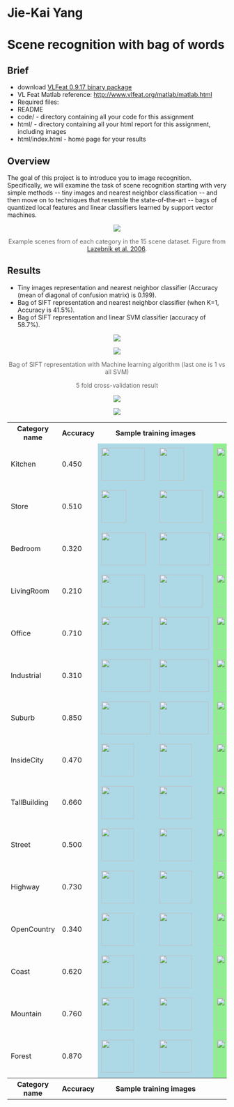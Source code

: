 
<h1> Jie-Kai Yang </h1>
<h1>Scene recognition with bag of words<br>

<h2>Brief</h2> 
<p> 
</p><ul> 

  <li>  download <a href="http://www.vlfeat.org/download.html">VLFeat 0.9.17 binary package</a></li> 
  <li>VL Feat Matlab reference: <a href="http://www.vlfeat.org/matlab/matlab.html">http://www.vlfeat.org/matlab/matlab.html</a> 
  <li>Required files: </li>
  <li> README </li>
  <li>code/ - directory containing all your code for this assignment</li>	
  <li>html/ - directory containing all your html report for this assignment, including images</li>
  <li>html/index.html - home page for your results</li>	
</ul>
<p></p> 
 
<h2>Overview</h2> 
<p> 
The goal of this project is to introduce you to image recognition. Specifically, we will examine the task of scene recognition starting with very simple methods -- tiny images and nearest neighbor classification -- and then move on to techniques that resemble the state-of-the-art -- bags of quantized local features and linear classifiers learned by support vector machines.
</p>

</p><center><img src="./README_files/categories.png">
<p style="color: #666;">Example scenes from of each category in the 15 scene dataset. Figure from <a href="http://www.di.ens.fr/willow/pdfs/cvpr06b.pdf">Lazebnik et al. 2006</a>.</p></center><p></p>

<h2>Results</h2>

<ul>
 <li>Tiny images representation and nearest neighbor classifier (Accuracy (mean of diagonal of confusion matrix) is 0.199).</li>
 <li>Bag of SIFT representation and nearest neighbor classifier (when K=1, Accuracy is 41.5%).</li>
 <li>Bag of SIFT representation and linear SVM classifier (accuracy of 58.7%).</li>
</ul>
<p><center><img src="./README_files/file.png"></p>
<p><center><img src="./README_files/file2.png"></p>
<p style="color: #666;">Bag of SIFT representation with Machine learning algorithm (last one is 1 vs all SVM) </p>
<p style="color: #666;"> 5 fold cross-validation result </p>

<p><center><img src="./README_files/file3.png"></p>

<p><center><img src="./README_files/confusion_matrix.png"></p>


<table border=0 cellpadding=4 cellspacing=1>
<tr>
<th>Category name</th>
<th>Accuracy</th>
<th colspan=2>Sample training images</th>
<th colspan=2>Sample true positives</th>
<th colspan=2>False positives with true label</th>
<th colspan=2>False negatives with wrong predicted label</th>
</tr>
<tr>
<td>Kitchen</td>
<td>0.450</td>
<td bgcolor=LightBlue><img src="./thumbnails/Kitchen_image_0078.jpg" width=100 height=75></td>
<td bgcolor=LightBlue><img src="./thumbnails/Kitchen_image_0181.jpg" width=57 height=75></td>
<td bgcolor=LightGreen><img src="thumbnails/Kitchen_image_0071.jpg" width=100 height=75></td>
<td bgcolor=LightGreen><img src="thumbnails/Kitchen_image_0024.jpg" width=57 height=75></td>
<td bgcolor=LightCoral><img src="thumbnails/Street_image_0016.jpg" width=75 height=75><br><small>Street</small></td>
<td bgcolor=LightCoral><img src="thumbnails/Office_image_0126.jpg" width=108 height=75><br><small>Office</small></td>
<td bgcolor=#FFBB55><img src="thumbnails/Kitchen_image_0170.jpg" width=100 height=75><br><small>LivingRoom</small></td>
<td bgcolor=#FFBB55><img src="thumbnails/Kitchen_image_0031.jpg" width=57 height=75><br><small>InsideCity</small></td>
</tr>
<tr>
<td>Store</td>
<td>0.510</td>
<td bgcolor=LightBlue><img src="thumbnails/Store_image_0069.jpg" width=57 height=75></td>
<td bgcolor=LightBlue><img src="thumbnails/Store_image_0006.jpg" width=100 height=75></td>
<td bgcolor=LightGreen><img src="thumbnails/Store_image_0063.jpg" width=57 height=75></td>
<td bgcolor=LightGreen><img src="thumbnails/Store_image_0025.jpg" width=113 height=75></td>
<td bgcolor=LightCoral><img src="thumbnails/TallBuilding_image_0028.jpg" width=75 height=75><br><small>TallBuilding</small></td>
<td bgcolor=LightCoral><img src="thumbnails/InsideCity_image_0038.jpg" width=75 height=75><br><small>InsideCity</small></td>
<td bgcolor=#FFBB55><img src="thumbnails/Store_image_0106.jpg" width=85 height=75><br><small>Forest</small></td>
<td bgcolor=#FFBB55><img src="thumbnails/Store_image_0053.jpg" width=57 height=75><br><small>Street</small></td>
</tr>
<tr>
<td>Bedroom</td>
<td>0.320</td>
<td bgcolor=LightBlue><img src="thumbnails/Bedroom_image_0145.jpg" width=102 height=75></td>
<td bgcolor=LightBlue><img src="thumbnails/Bedroom_image_0111.jpg" width=116 height=75></td>
<td bgcolor=LightGreen><img src="thumbnails/Bedroom_image_0074.jpg" width=116 height=75></td>
<td bgcolor=LightGreen><img src="thumbnails/Bedroom_image_0035.jpg" width=115 height=75></td>
<td bgcolor=LightCoral><img src="thumbnails/LivingRoom_image_0056.jpg" width=112 height=75><br><small>LivingRoom</small></td>
<td bgcolor=LightCoral><img src="thumbnails/LivingRoom_image_0002.jpg" width=100 height=75><br><small>LivingRoom</small></td>
<td bgcolor=#FFBB55><img src="thumbnails/Bedroom_image_0081.jpg" width=107 height=75><br><small>LivingRoom</small></td>
<td bgcolor=#FFBB55><img src="thumbnails/Bedroom_image_0011.jpg" width=101 height=75><br><small>Kitchen</small></td>
</tr>
<tr>
<td>LivingRoom</td>
<td>0.210</td>
<td bgcolor=LightBlue><img src="thumbnails/LivingRoom_image_0269.jpg" width=100 height=75></td>
<td bgcolor=LightBlue><img src="thumbnails/LivingRoom_image_0212.jpg" width=100 height=75></td>
<td bgcolor=LightGreen><img src="thumbnails/LivingRoom_image_0061.jpg" width=100 height=75></td>
<td bgcolor=LightGreen><img src="thumbnails/LivingRoom_image_0004.jpg" width=100 height=75></td>
<td bgcolor=LightCoral><img src="thumbnails/Kitchen_image_0023.jpg" width=57 height=75><br><small>Kitchen</small></td>
<td bgcolor=LightCoral><img src="thumbnails/Store_image_0118.jpg" width=77 height=75><br><small>Store</small></td>
<td bgcolor=#FFBB55><img src="thumbnails/LivingRoom_image_0112.jpg" width=113 height=75><br><small>Store</small></td>
<td bgcolor=#FFBB55><img src="thumbnails/LivingRoom_image_0101.jpg" width=101 height=75><br><small>Store</small></td>
</tr>
<tr>
<td>Office</td>
<td>0.710</td>
<td bgcolor=LightBlue><img src="thumbnails/Office_image_0073.jpg" width=117 height=75></td>
<td bgcolor=LightBlue><img src="thumbnails/Office_image_0209.jpg" width=114 height=75></td>
<td bgcolor=LightGreen><img src="thumbnails/Office_image_0005.jpg" width=126 height=75></td>
<td bgcolor=LightGreen><img src="thumbnails/Office_image_0027.jpg" width=104 height=75></td>
<td bgcolor=LightCoral><img src="thumbnails/Store_image_0057.jpg" width=100 height=75><br><small>Store</small></td>
<td bgcolor=LightCoral><img src="thumbnails/Forest_image_0037.jpg" width=75 height=75><br><small>Forest</small></td>
<td bgcolor=#FFBB55><img src="thumbnails/Office_image_0102.jpg" width=132 height=75><br><small>Kitchen</small></td>
<td bgcolor=#FFBB55><img src="thumbnails/Office_image_0183.jpg" width=109 height=75><br><small>Suburb</small></td>
</tr>
<tr>
<td>Industrial</td>
<td>0.310</td>
<td bgcolor=LightBlue><img src="thumbnails/Industrial_image_0184.jpg" width=113 height=75></td>
<td bgcolor=LightBlue><img src="thumbnails/Industrial_image_0227.jpg" width=114 height=75></td>
<td bgcolor=LightGreen><img src="thumbnails/Industrial_image_0037.jpg" width=100 height=75></td>
<td bgcolor=LightGreen><img src="thumbnails/Industrial_image_0126.jpg" width=134 height=75></td>
<td bgcolor=LightCoral><img src="thumbnails/InsideCity_image_0133.jpg" width=75 height=75><br><small>InsideCity</small></td>
<td bgcolor=LightCoral><img src="thumbnails/Coast_image_0119.jpg" width=75 height=75><br><small>Coast</small></td>
<td bgcolor=#FFBB55><img src="thumbnails/Industrial_image_0117.jpg" width=102 height=75><br><small>Highway</small></td>
<td bgcolor=#FFBB55><img src="thumbnails/Industrial_image_0083.jpg" width=106 height=75><br><small>Coast</small></td>
</tr>
<tr>
<td>Suburb</td>
<td>0.850</td>
<td bgcolor=LightBlue><img src="thumbnails/Suburb_image_0095.jpg" width=113 height=75></td>
<td bgcolor=LightBlue><img src="thumbnails/Suburb_image_0190.jpg" width=113 height=75></td>
<td bgcolor=LightGreen><img src="thumbnails/Suburb_image_0008.jpg" width=113 height=75></td>
<td bgcolor=LightGreen><img src="thumbnails/Suburb_image_0143.jpg" width=113 height=75></td>
<td bgcolor=LightCoral><img src="thumbnails/TallBuilding_image_0051.jpg" width=75 height=75><br><small>TallBuilding</small></td>
<td bgcolor=LightCoral><img src="thumbnails/Mountain_image_0075.jpg" width=75 height=75><br><small>Mountain</small></td>
<td bgcolor=#FFBB55><img src="thumbnails/Suburb_image_0004.jpg" width=113 height=75><br><small>LivingRoom</small></td>
<td bgcolor=#FFBB55><img src="thumbnails/Suburb_image_0148.jpg" width=113 height=75><br><small>LivingRoom</small></td>
</tr>
<tr>
<td>InsideCity</td>
<td>0.470</td>
<td bgcolor=LightBlue><img src="thumbnails/InsideCity_image_0261.jpg" width=75 height=75></td>
<td bgcolor=LightBlue><img src="thumbnails/InsideCity_image_0151.jpg" width=75 height=75></td>
<td bgcolor=LightGreen><img src="thumbnails/InsideCity_image_0130.jpg" width=75 height=75></td>
<td bgcolor=LightGreen><img src="thumbnails/InsideCity_image_0119.jpg" width=75 height=75></td>
<td bgcolor=LightCoral><img src="thumbnails/Street_image_0089.jpg" width=75 height=75><br><small>Street</small></td>
<td bgcolor=LightCoral><img src="thumbnails/Forest_image_0085.jpg" width=75 height=75><br><small>Forest</small></td>
<td bgcolor=#FFBB55><img src="thumbnails/InsideCity_image_0057.jpg" width=75 height=75><br><small>TallBuilding</small></td>
<td bgcolor=#FFBB55><img src="thumbnails/InsideCity_image_0043.jpg" width=75 height=75><br><small>Industrial</small></td>
</tr>
<tr>
<td>TallBuilding</td>
<td>0.660</td>
<td bgcolor=LightBlue><img src="thumbnails/TallBuilding_image_0336.jpg" width=75 height=75></td>
<td bgcolor=LightBlue><img src="thumbnails/TallBuilding_image_0243.jpg" width=75 height=75></td>
<td bgcolor=LightGreen><img src="thumbnails/TallBuilding_image_0116.jpg" width=75 height=75></td>
<td bgcolor=LightGreen><img src="thumbnails/TallBuilding_image_0113.jpg" width=75 height=75></td>
<td bgcolor=LightCoral><img src="thumbnails/Bedroom_image_0039.jpg" width=94 height=75><br><small>Bedroom</small></td>
<td bgcolor=LightCoral><img src="thumbnails/InsideCity_image_0007.jpg" width=75 height=75><br><small>InsideCity</small></td>
<td bgcolor=#FFBB55><img src="thumbnails/TallBuilding_image_0107.jpg" width=75 height=75><br><small>Street</small></td>
<td bgcolor=#FFBB55><img src="thumbnails/TallBuilding_image_0006.jpg" width=75 height=75><br><small>Bedroom</small></td>
</tr>
<tr>
<td>Street</td>
<td>0.500</td>
<td bgcolor=LightBlue><img src="thumbnails/Street_image_0117.jpg" width=75 height=75></td>
<td bgcolor=LightBlue><img src="thumbnails/Street_image_0039.jpg" width=75 height=75></td>
<td bgcolor=LightGreen><img src="thumbnails/Street_image_0010.jpg" width=75 height=75></td>
<td bgcolor=LightGreen><img src="thumbnails/Street_image_0112.jpg" width=75 height=75></td>
<td bgcolor=LightCoral><img src="thumbnails/Highway_image_0004.jpg" width=75 height=75><br><small>Highway</small></td>
<td bgcolor=LightCoral><img src="thumbnails/Highway_image_0005.jpg" width=75 height=75><br><small>Highway</small></td>
<td bgcolor=#FFBB55><img src="thumbnails/Street_image_0083.jpg" width=75 height=75><br><small>Industrial</small></td>
<td bgcolor=#FFBB55><img src="thumbnails/Street_image_0022.jpg" width=75 height=75><br><small>Industrial</small></td>
</tr>
<tr>
<td>Highway</td>
<td>0.730</td>
<td bgcolor=LightBlue><img src="thumbnails/Highway_image_0065.jpg" width=75 height=75></td>
<td bgcolor=LightBlue><img src="thumbnails/Highway_image_0181.jpg" width=75 height=75></td>
<td bgcolor=LightGreen><img src="thumbnails/Highway_image_0008.jpg" width=75 height=75></td>
<td bgcolor=LightGreen><img src="thumbnails/Highway_image_0116.jpg" width=75 height=75></td>
<td bgcolor=LightCoral><img src="thumbnails/OpenCountry_image_0061.jpg" width=75 height=75><br><small>OpenCountry</small></td>
<td bgcolor=LightCoral><img src="thumbnails/InsideCity_image_0044.jpg" width=75 height=75><br><small>InsideCity</small></td>
<td bgcolor=#FFBB55><img src="thumbnails/Highway_image_0046.jpg" width=75 height=75><br><small>Coast</small></td>
<td bgcolor=#FFBB55><img src="thumbnails/Highway_image_0032.jpg" width=75 height=75><br><small>Street</small></td>
</tr>
<tr>
<td>OpenCountry</td>
<td>0.340</td>
<td bgcolor=LightBlue><img src="thumbnails/OpenCountry_image_0020.jpg" width=75 height=75></td>
<td bgcolor=LightBlue><img src="thumbnails/OpenCountry_image_0272.jpg" width=75 height=75></td>
<td bgcolor=LightGreen><img src="thumbnails/OpenCountry_image_0059.jpg" width=75 height=75></td>
<td bgcolor=LightGreen><img src="thumbnails/OpenCountry_image_0054.jpg" width=75 height=75></td>
<td bgcolor=LightCoral><img src="thumbnails/Coast_image_0019.jpg" width=75 height=75><br><small>Coast</small></td>
<td bgcolor=LightCoral><img src="thumbnails/Mountain_image_0119.jpg" width=75 height=75><br><small>Mountain</small></td>
<td bgcolor=#FFBB55><img src="thumbnails/OpenCountry_image_0010.jpg" width=75 height=75><br><small>Kitchen</small></td>
<td bgcolor=#FFBB55><img src="thumbnails/OpenCountry_image_0018.jpg" width=75 height=75><br><small>Bedroom</small></td>
</tr>
<tr>
<td>Coast</td>
<td>0.620</td>
<td bgcolor=LightBlue><img src="thumbnails/Coast_image_0274.jpg" width=75 height=75></td>
<td bgcolor=LightBlue><img src="thumbnails/Coast_image_0159.jpg" width=75 height=75></td>
<td bgcolor=LightGreen><img src="thumbnails/Coast_image_0078.jpg" width=75 height=75></td>
<td bgcolor=LightGreen><img src="thumbnails/Coast_image_0106.jpg" width=75 height=75></td>
<td bgcolor=LightCoral><img src="thumbnails/OpenCountry_image_0006.jpg" width=75 height=75><br><small>OpenCountry</small></td>
<td bgcolor=LightCoral><img src="thumbnails/OpenCountry_image_0011.jpg" width=75 height=75><br><small>OpenCountry</small></td>
<td bgcolor=#FFBB55><img src="thumbnails/Coast_image_0093.jpg" width=75 height=75><br><small>OpenCountry</small></td>
<td bgcolor=#FFBB55><img src="thumbnails/Coast_image_0086.jpg" width=75 height=75><br><small>Mountain</small></td>
</tr>
<tr>
<td>Mountain</td>
<td>0.760</td>
<td bgcolor=LightBlue><img src="thumbnails/Mountain_image_0067.jpg" width=75 height=75></td>
<td bgcolor=LightBlue><img src="thumbnails/Mountain_image_0002.jpg" width=75 height=75></td>
<td bgcolor=LightGreen><img src="thumbnails/Mountain_image_0011.jpg" width=75 height=75></td>
<td bgcolor=LightGreen><img src="thumbnails/Mountain_image_0066.jpg" width=75 height=75></td>
<td bgcolor=LightCoral><img src="thumbnails/TallBuilding_image_0095.jpg" width=75 height=75><br><small>TallBuilding</small></td>
<td bgcolor=LightCoral><img src="thumbnails/Bedroom_image_0069.jpg" width=100 height=75><br><small>Bedroom</small></td>
<td bgcolor=#FFBB55><img src="thumbnails/Mountain_image_0105.jpg" width=75 height=75><br><small>Suburb</small></td>
<td bgcolor=#FFBB55><img src="thumbnails/Mountain_image_0108.jpg" width=75 height=75><br><small>Forest</small></td>
</tr>
<tr>
<td>Forest</td>
<td>0.870</td>
<td bgcolor=LightBlue><img src="thumbnails/Forest_image_0272.jpg" width=75 height=75></td>
<td bgcolor=LightBlue><img src="thumbnails/Forest_image_0108.jpg" width=75 height=75></td>
<td bgcolor=LightGreen><img src="thumbnails/Forest_image_0138.jpg" width=75 height=75></td>
<td bgcolor=LightGreen><img src="thumbnails/Forest_image_0078.jpg" width=75 height=75></td>
<td bgcolor=LightCoral><img src="thumbnails/OpenCountry_image_0021.jpg" width=75 height=75><br><small>OpenCountry</small></td>
<td bgcolor=LightCoral><img src="thumbnails/Mountain_image_0100.jpg" width=75 height=75><br><small>Mountain</small></td>
<td bgcolor=#FFBB55><img src="thumbnails/Forest_image_0135.jpg" width=75 height=75><br><small>Bedroom</small></td>
<td bgcolor=#FFBB55><img src="thumbnails/Forest_image_0126.jpg" width=75 height=75><br><small>OpenCountry</small></td>
</tr>
<tr>
<th>Category name</th>
<th>Accuracy</th>
<th colspan=2>Sample training images</th>
<th colspan=2>Sample true positives</th>
<th colspan=2>False positives with true label</th>
<th colspan=2>False negatives with wrong predicted label</th>
</tr>
</table>
